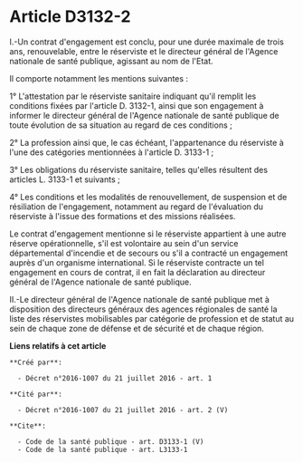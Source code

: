 # Article D3132-2

I.-Un contrat d'engagement est conclu, pour une durée maximale de trois ans, renouvelable, entre le réserviste et le
directeur général de l'Agence nationale de santé publique, agissant au nom de l'Etat. 

Il comporte notamment les mentions suivantes : 

1° L'attestation par le réserviste sanitaire indiquant qu'il remplit les conditions fixées par l'article D. 3132-1, ainsi que
son engagement à informer le directeur général de l'Agence nationale de santé publique de toute évolution de sa situation au
regard de ces conditions ; 

2° La profession ainsi que, le cas échéant, l'appartenance du réserviste à l'une des catégories mentionnées à l'article D.
3133-1 ; 

3° Les obligations du réserviste sanitaire, telles qu'elles résultent des articles L. 3133-1 et suivants ; 

4° Les conditions et les modalités de renouvellement, de suspension et de résiliation de l'engagement, notamment au regard de
l'évaluation du réserviste à l'issue des formations et des missions réalisées. 

Le contrat d'engagement mentionne si le réserviste appartient à une autre réserve opérationnelle, s'il est volontaire au sein
d'un service départemental d'incendie et de secours ou s'il a contracté un engagement auprès d'un organisme international. Si
le réserviste contracte un tel engagement en cours de contrat, il en fait la déclaration au directeur général de l'Agence
nationale de santé publique. 

II.-Le directeur général de l'Agence nationale de santé publique met à disposition des directeurs généraux des agences
régionales de santé la liste des réservistes mobilisables par catégorie de profession et de statut au sein de chaque zone de
défense et de sécurité et de chaque région.

**Liens relatifs à cet article**

	**Créé par**:

	  - Décret n°2016-1007 du 21 juillet 2016 - art. 1

	**Cité par**:

	  - Décret n°2016-1007 du 21 juillet 2016 - art. 2 (V)

	**Cite**:

	  - Code de la santé publique - art. D3133-1 (V)
	  - Code de la santé publique - art. L3133-1
